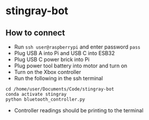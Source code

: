 # stingray-bot

## How to connect
- Run `ssh user@raspberrypi` and enter password `pass`
- Plug USB A into Pi and USB C into ESB32
- Plug USB C power brick into Pi
- Plug power tool battery into motor and turn on
- Turn on the Xbox controller
- Run the following in the ssh terminal
```
cd /home/user/Documents/Code/stingray-bot
conda activate stingray
python bluetooth_controller.py
```
- Controller readings should be printing to the terminal